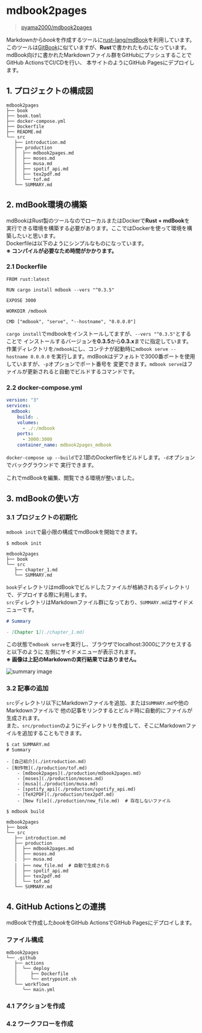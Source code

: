 # mdbook2pages

> [pyama2000/mdbook2pages][mdbook2pages]

Markdownから*book*を作成するツールに[rust-lang/mdBook][mdBook]を利用しています。
このツールは[GitBook][GitBook]に似ていますが、**Rust**で書かれたものになっています。
mdBook向けに書かれたMarkdownファイル群をGitHubにプッシュすることでGitHub ActionsでCI/CDを行い、
本サイトのようにGitHub Pagesにデプロイします。

## 1. プロジェクトの構成図

```
mdbook2pages
├── book
├── book.toml
├── docker-compose.yml
├── Dockerfile
├── README.md
└── src
   ├── introduction.md
   ├── production
   │  ├── mdbook2pages.md
   │  ├── moses.md
   │  ├── musa.md
   │  ├── spotif_api.md
   │  ├── tex2pdf.md
   │  └── tof.md
   └── SUMMARY.md
```

## 2. mdBook環境の構築

mdBookはRust製のツールなのでローカルまたはDockerで**Rust + mdBook**を
実行できる環境を構築する必要があります。ここではDockerを使って環境を構築したいと思います。  
Dockerfileは以下のようにシンプルなものになっています。  
**※ コンパイルが必要なため時間がかかります。**

### 2.1 Dockerfile

```dockerfile:Dockerfile
FROM rust:latest

RUN cargo install mdbook --vers "^0.3.5"

EXPOSE 3000

WORKDIR /mdbook

CMD ["mdbook", "serve", "--hostname", "0.0.0.0"]
```

`cargo install`でmdbookをインストールしてますが、`--vers "^0.3.5"`とすることで
インストールするバージョンを**0.3.5**から**0.3.x**までに指定しています。
作業ディレクトリを`/mdbook`にし、コンテナが起動時に`mdbook serve --hostname 0.0.0.0`
を実行します。mdBookはデフォルトで3000番ポートを使用していますが、`-p`オプションでポート番号を
変更できます。`mdbook serve`はファイルが更新されると自動でビルドするコマンドです。

### 2.2 docker-compose.yml

```yaml:docker-compose.yml
version: "3"
services:
  mdbook:
    build: . 
    volumes:
      - ./:/mdbook
    ports:
      - 3000:3000
    container_name: mdbook2pages_mdbook
```

`docker-compose up --build`で2.1節のDockerfileをビルドします。`-d`オプションでバックグラウンドで
実行できます。

これでmdBookを編集、閲覧できる環境が整いました。

## 3. mdBookの使い方

### 3.1 プロジェクトの初期化

`mdbook init`で最小限の構成でmdBookを開始できます。  

```shell
$ mdbook init

mdbook2pages
├── book
└── src
   ├── chapter_1.md
   └── SUMMARY.md
```

`book`ディレクトリはmdBookでビルドしたファイルが格納されるディレクトリで、デプロイする際に利用します。  
`src`ディレクトリはMarkdownファイル群になっており、`SUMMARY.md`はサイドメニューです。

```markdown:SUMMARY.md
# Summary

- [Chapter 1](./chapter_1.md)
```

この状態で`mdbook serve`を実行し、ブラウザでlocalhost:3000にアクセスすると以下のように
左側にサイドメニューが表示されます。  
**※ 画像は上記のMarkdownの実行結果ではありません。**

![summary image][summary_img]

### 3.2 記事の追加

`src`ディレクトリ以下にMarkdownファイルを追加、または`SUMMARY.md`や他のMarkdownファイルで
他の記事をリンクするとビルド時に自動的にファイルが生成されます。  
また、`src/production`のようにディレクトリを作成して、そこにMarkdownファイルを追加することもできます。

```shell
$ cat SUMMARY.md
# Summary

- [自己紹介](./introduction.md)
- [制作物](./production/tof.md)
    - [mdbook2pages](./production/mdbook2pages.md)
    - [moses](./production/moses.md)
    - [musa](./production/musa.md)
    - [spotify_api](./production/spotify_api.md)
    - [TeX2PDF](./production/tex2pdf.md)
    - [New file](./production/new_file.md)  # 存在しないファイル

$ mdbook build

mdbook2pages
├── book
└── src
   ├── introduction.md
   ├── production
   │  ├── mdbook2pages.md
   │  ├── moses.md
   │  ├── musa.md
   │  ├── new_file.md  # 自動で生成される
   │  ├── spotif_api.md
   │  ├── tex2pdf.md
   │  └── tof.md
   └── SUMMARY.md
```

## 4. GitHub Actionsとの連携

mdBookで作成した*book*をGitHub ActionsでGitHub Pagesにデプロイします。

### ファイル構成

```
mdbook2pages
└── .github
   ├── actions
   │  └── deploy
   │     ├── Dockerfile
   │     └── entrypoint.sh
   └── workflows
      └── main.yml
```

### 4.1 アクションを作成

### 4.2 ワークフローを作成

[mdBook]:https://github.com/rust-lang/mdBook
[GitBook]:https://www.gitbook.com/
[mdbook2pages]:https://github.com/pyama2000/mdbook2pages

[summary_img]:https://user-images.githubusercontent.com/33086493/72126054-118cfd00-33ae-11ea-8369-b217005d36d0.png
